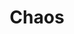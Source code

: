 ---
types: "word"

title: "Chaos"

categories: ['']

tags: ['Chaos']

arabic: 'نظرية الشَّواش'

arexps: []

enwords: ['Chaos']

enexps: []

arlexicons: 'ن'

enlexicons: 'C'

authors: ['Ruqayya Roshdy']

translators: ['']

citations: 'العربية والذكاء الاصطناعي'

sources: 'مركز الملك عبدالله بن عبدالعزيز الدولي لخدمة اللغة العربية'

word: "true"

slug: ""
---